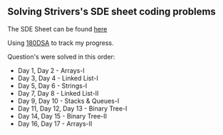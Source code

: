## Solving Strivers's SDE sheet coding problems

The SDE Sheet can be found [here](https://takeuforward.org/interviews/strivers-sde-sheet-top-coding-interview-problems/)

Using [180DSA](https://180dsa.netlify.app/) to track my progress.

Question's were solved in this order:

+ Day 1, Day 2 - Arrays-I 
+ Day 3, Day 4 - Linked List-I
+ Day 5, Day 6 - Strings-I
+ Day 7, Day 8 - Linked List-II
+ Day 9, Day 10 - Stacks & Queues-I
+ Day 11, Day 12, Day 13 - Binary Tree-I
+ Day 14, Day 15 - Binary Tree-II
+ Day 16, Day 17 - Arrays-II
